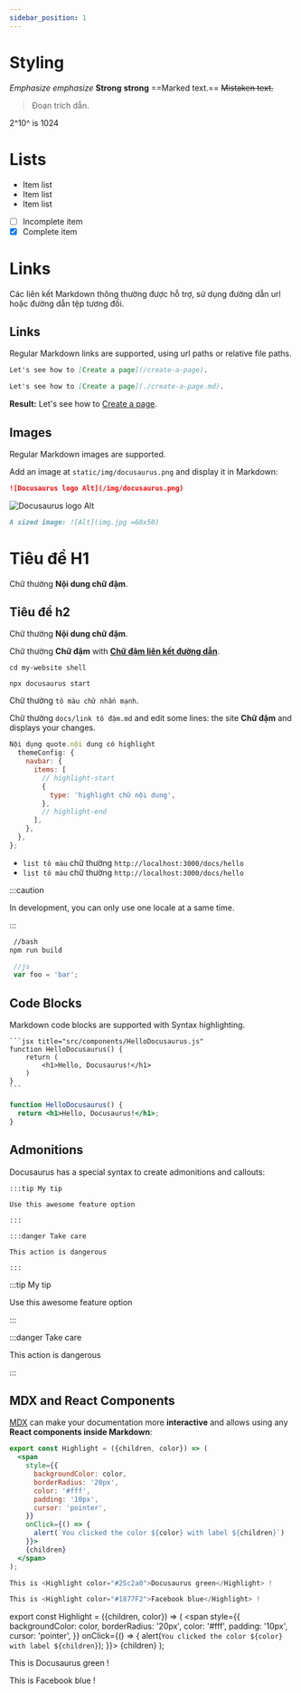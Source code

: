 ```yaml
---
sidebar_position: 1
---
```


#  Styling 

 *Emphasize* _emphasize_ 
 **Strong** 
 __strong__ 
 ==Marked text.== 
 ~~Mistaken text.~~ 
 > Đoạn trích dẫn. 
 
  2^10^ is 1024
  
# Lists
  
  - Item list
  - Item list
  - Item list
  
  - [ ] Incomplete item 
  - [x] Complete item
  
# Links 

  Các liên kết Markdown thông thường được hỗ trợ, sử dụng đường dẫn url hoặc đường dẫn tệp tương đối.
 ## Links

Regular Markdown links are supported, using url paths or relative file paths.

```md
Let's see how to [Create a page](/create-a-page).
```

```md
Let's see how to [Create a page](./create-a-page.md).
```
**Result:** Let's see how to [Create a page](./create-a-page.md).

## Images

Regular Markdown images are supported.

Add an image at `static/img/docusaurus.png` and display it in Markdown:

```md
![Docusaurus logo Alt](/img/docusaurus.png)
```

![Docusaurus logo Alt](/img/docusaurus.png)

```md
A sized image: ![Alt](img.jpg =60x50)
```
 

# Tiêu đề H1

Chữ thường **Nội dung chữ đậm**.

## Tiêu đề h2

Chữ thường **Nội dung chữ đậm**.

Chữ thường **Chữ đậm** with **[ Chữ đậm liên kết đường dẫn](https://docusaurus.new)**.

```shell
cd my-website shell

npx docusaurus start
```

Chữ thường `tô màu chữ nhấn mạnh`.

Chữ thường `docs/link tô đậm.md` and edit some lines: the site **Chữ đậm** and displays your changes.

```js title="Tiêu đề file.js "
Nội dụng quote.nội dung có highlight
  themeConfig: {
    navbar: {
      items: [
        // highlight-start
        {
          type: 'highlight chữ nội dung',
        },
        // highlight-end
      ],
    },
  },
};
```

- `list tô màu` chữ thường `http://localhost:3000/docs/hello`
-  `list tô màu` chữ thường `http://localhost:3000/docs/hello`

:::caution

In development, you can only use one locale at a same time.

:::


```bash
 //bash
npm run build

```

 ```js
  //js
  var foo = 'bar'; 
  ```
  
  ## Code Blocks

Markdown code blocks are supported with Syntax highlighting.

    ```jsx title="src/components/HelloDocusaurus.js"
    function HelloDocusaurus() {
        return (
            <h1>Hello, Docusaurus!</h1>
        )
    }
    ```

```jsx title="src/components/HelloDocusaurus.js"
function HelloDocusaurus() {
  return <h1>Hello, Docusaurus!</h1>;
}
```

## Admonitions

Docusaurus has a special syntax to create admonitions and callouts:

    :::tip My tip

    Use this awesome feature option

    :::

    :::danger Take care

    This action is dangerous

    :::

:::tip My tip

Use this awesome feature option

:::

:::danger Take care

This action is dangerous

:::

## MDX and React Components

[MDX](https://mdxjs.com/) can make your documentation more **interactive** and allows using any **React components inside Markdown**:

```jsx
export const Highlight = ({children, color}) => (
  <span
    style={{
      backgroundColor: color,
      borderRadius: '20px',
      color: '#fff',
      padding: '10px',
      cursor: 'pointer',
    }}
    onClick={() => {
      alert(`You clicked the color ${color} with label ${children}`)
    }}>
    {children}
  </span>
);

This is <Highlight color="#25c2a0">Docusaurus green</Highlight> !

This is <Highlight color="#1877F2">Facebook blue</Highlight> !
```

export const Highlight = ({children, color}) => (
  <span
    style={{
      backgroundColor: color,
      borderRadius: '20px',
      color: '#fff',
      padding: '10px',
      cursor: 'pointer',
    }}
    onClick={() => {
      alert(`You clicked the color ${color} with label ${children}`);
    }}>
    {children}
  </span>
);

This is <Highlight color="#25c2a0">Docusaurus green</Highlight> !

This is <Highlight color="#1877F2">Facebook blue</Highlight> !
  